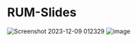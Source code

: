 # RUM-Slides
 
![Screenshot 2023-12-09 012329](https://github.com/tinyplayerss/RUM-Slides/assets/123846642/f474cb04-5d16-45c4-a588-826c77fd199b)
![image](https://github.com/tinyplayerss/RUM-Slides/assets/123846642/07576b0b-3146-4e39-9a8b-9d06eb607bae)


